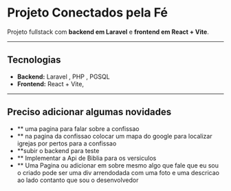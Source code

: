 # Projeto Conectados pela Fé

Projeto fullstack com **backend em Laravel** e **frontend em React + Vite**.

---

## Tecnologias

- **Backend:** Laravel , PHP , PGSQL  
- **Frontend:** React  + Vite,   
---

## Preciso adicionar algumas novidades
- ** uma pagina para falar sobre a confissao
- ** na pagina da confissao colocar um mapa do google para localizar igrejas por pertos para a confissao
- **subir o backend para teste
- ** Implementar a Api de Biblia para os versiculos
- ** Uma Pagina ou adicionar em sobre mesmo algo que fale que eu sou o criado pode ser uma div arrendodada com uma foto e uma descricao ao lado contanto que sou o desenvolvedor
